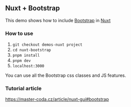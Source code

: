 ## Nuxt + Bootstrap
This demo shows how to include [Bootstrap](https://getbootstrap.com/) in [Nuxt](https://nuxt.com/)

### How to use
1. `git checkout demos-nuxt project`
2. `cd nuxt-bootstrap`
3. `pnpm install`
4. `pnpm dev` 
5. `localhost:3000` 

You can use all the Bootstrap css classes and JS features.

### Tutorial article
https://master-coda.cz/article/nuxt-gui#bootstrap
